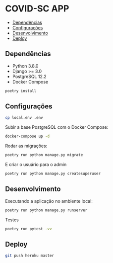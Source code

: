 # COVID-SC APP

- [Dependências](#dependências)
- [Configurações](#configurações)
- [Desenvolvimento](#desenvolvimento)
- [Deploy](#deploy)

## Dependências

- Python 3.8.0
- Django >= 3.0
- PostgreSQL 12.2
- Docker Compose

```sh
poetry install
```

## Configurações

```sh
cp local.env .env
```

Subir a base PostgreSQL com o Docker Compose:

```sh
docker-compose up -d
```

Rodar as migrações:

```sh
poetry run python manage.py migrate
```

E criar o usuário para o admin

```sh
poetry run python manage.py createsuperuser
```

## Desenvolvimento

Executando a aplicação no ambiente local:

```sh
poetry run python manage.py runserver
```

Testes

```sh
poetry run pytest -vv
```

## Deploy

```sh
git push heroku master
```
